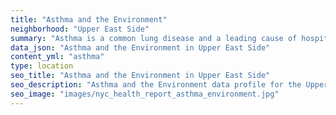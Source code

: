 ```yaml
---
title: "Asthma and the Environment"
neighborhood: "Upper East Side"
summary: "Asthma is a common lung disease and a leading cause of hospitalizations for children under 15 years old. This report provides a summary of asthma indicators by neighborhood. It also describes housing and neighborhood characteristics that can make asthma worse."
data_json: "Asthma and the Environment in Upper East Side"
content_yml: "asthma"
type: location
seo_title: "Asthma and the Environment in Upper East Side"
seo_description: "Asthma and the Environment data profile for the Upper East Side neighborhood of NYC."
seo_image: "images/nyc_health_report_asthma_environment.jpg"
---
```


